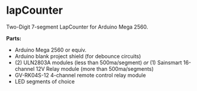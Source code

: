 # lapCounter
Two-Digit 7-segment LapCounter for Arduino Mega 2560.

**Parts:**
- Arduino Mega 2560 or equiv.
- Arduino blank project shield (for debounce circuits)
- (2) ULN2803A modules (less than 500ma/segment) *or* (1) Sainsmart 16-channel 12V Relay module (more than 500ma/segments)
- GV-RK04S-12 4-channel remote control relay module
- LED segments of choice

